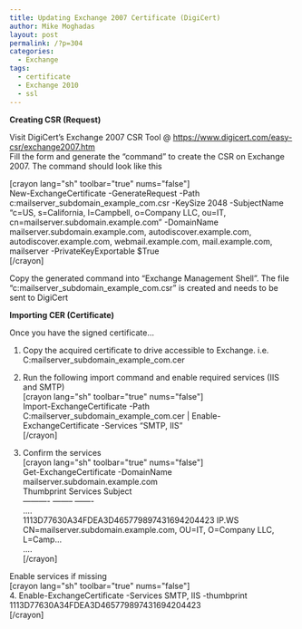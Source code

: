 ```yaml
---
title: Updating Exchange 2007 Certificate (DigiCert)
author: Mike Moghadas
layout: post
permalink: /?p=304
categories:
  - Exchange
tags:
  - certificate
  - Exchange 2010
  - ssl
---
```

**Creating CSR (Request)**

Visit DigiCert&#8217;s Exchange 2007 CSR Tool @ https://www.digicert.com/easy-csr/exchange2007.htm  
Fill the form and generate the &#8220;command&#8221; to create the CSR on Exchange 2007. The command should look like this 

<!--more-->

[crayon lang="sh" toolbar="true" nums="false"]  
New-ExchangeCertificate -GenerateRequest -Path c:mailserver\_subdomain\_example_com.csr -KeySize 2048 -SubjectName &#8220;c=US, s=California, l=Campbell, o=Company LLC, ou=IT, cn=mailserver.subdomain.example.com&#8221; -DomainName mailserver.subdomain.example.com, autodiscover.example.com, autodiscover.example.com, webmail.example.com, mail.example.com, mailserver -PrivateKeyExportable $True  
[/crayon]

Copy the generated command into &#8220;Exchange Management Shell&#8221;. The file &#8220;c:mailserver\_subdomain\_example_com.csr&#8221; is created and needs to be sent to DigiCert

**Importing CER (Certificate)**

Once you have the signed certificate&#8230;

1. Copy the acquired certificate to drive accessible to Exchange. i.e. C:mailserver\_subdomain\_example_com.cer

2. Run the following import command and enable required services (IIS and SMTP)  
[crayon lang="sh" toolbar="true" nums="false"]  
Import-ExchangeCertificate -Path C:mailserver\_subdomain\_example_com.cer | Enable-ExchangeCertificate -Services &#8220;SMTP, IIS&#8221;  
[/crayon]

3. Confirm the services  
[crayon lang="sh" toolbar="true" nums="false"]  
Get-ExchangeCertificate -DomainName mailserver.subdomain.example.com  
Thumbprint Services Subject  
&#8212;&#8212;&#8212;- &#8212;&#8212;&#8211; &#8212;&#8212;-  
&#8230;.  
1113D77630A34FDEA3D465779897431694204423 IP.WS CN=mailserver.subdomain.example.com, OU=IT, O=Company LLC, L=Camp&#8230;  
&#8230;.  
[/crayon]

Enable services if missing  
[crayon lang="sh" toolbar="true" nums="false"]  
4. Enable-ExchangeCertificate -Services SMTP, IIS -thumbprint 1113D77630A34FDEA3D465779897431694204423  
[/crayon]